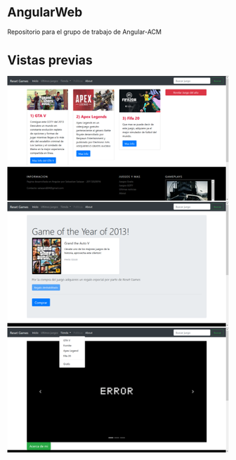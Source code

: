 # AngularWeb
Repositorio para el grupo de trabajo de Angular-ACM

# Vistas previas
![Estructura](https://github.com/SebSalazar/AngularWeb/blob/master/Angular1.png)
![Estructura](https://github.com/SebSalazar/AngularWeb/blob/master/Angular2.png)
![Estructura](https://github.com/SebSalazar/AngularWeb/blob/master/Angular3.png)
